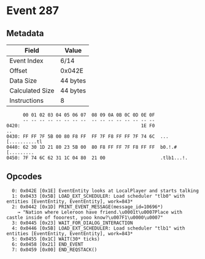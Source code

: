 # Event 287

## Metadata

| Field           | Value    |
|-----------------|----------|
| Event Index     | 6/14     |
| Offset          | 0x042E   |
| Data Size       | 44 bytes |
| Calculated Size | 44 bytes |
| Instructions    | 8        |

```
      00 01 02 03 04 05 06 07  08 09 0A 0B 0C 0D 0E 0F
      -- -- -- -- -- -- -- --  -- -- -- -- -- -- -- --
0420:                                            1E F0                ..
0430: FF FF 7F 5B 00 80 F8 FF  FF 7F F8 FF FF 7F 74 6C  ...[..........tl
0440: 62 30 1D 21 80 23 5B 00  80 F8 FF FF 7F F8 FF FF  b0.!.#[.........
0450: 7F 74 6C 62 31 1C 04 80  21 00                    .tlb1...!.      
```

## Opcodes

```
  0: 0x042E [0x1E] EventEntity looks at LocalPlayer and starts talking
  1: 0x0433 [0x5B] LOAD_EXT_SCHEDULER: Load scheduler "tlb0" with entities [EventEntity, EventEntity], work=843*
  2: 0x0442 [0x1D] PRINT_EVENT_MESSAGE(message_id=10696*)
    → "Nation where Leleroon have friend.\u0001t\u0007Place with castle inside of fooorest, yooo know?\u007F1\u0000\u0007"
  3: 0x0445 [0x23] WAIT_FOR_DIALOG_INTERACTION
  4: 0x0446 [0x5B] LOAD_EXT_SCHEDULER: Load scheduler "tlb1" with entities [EventEntity, EventEntity], work=843*
  5: 0x0455 [0x1C] WAIT(30* ticks)
  6: 0x0458 [0x21] END_EVENT
  7: 0x0459 [0x00] END_REQSTACK()
```

